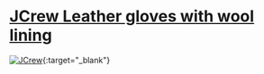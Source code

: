 # [JCrew Leather gloves with wool lining](https://www.jcrew.com/ch/m/mens/categories/accessories/cold-weather-accessories/gloves/cashmere-lined-leather-gloves/ME163?display=standard&fit=Classic&color_name=burnished-sienna&colorProductCode=BB984) 


[<img src="https://www.jcrew.com/s7-img-facade/BB984_BR6887?wid=2000&hei=2000" alt="JCrew" class="logo-link">](https://www.jcrew.com/ch/m/mens/categories/accessories/cold-weather-accessories/gloves/cashmere-lined-leather-gloves/ME163?display=standard&fit=Classic&color_name=burnished-sienna&colorProductCode=BB984){:target="_blank"}

